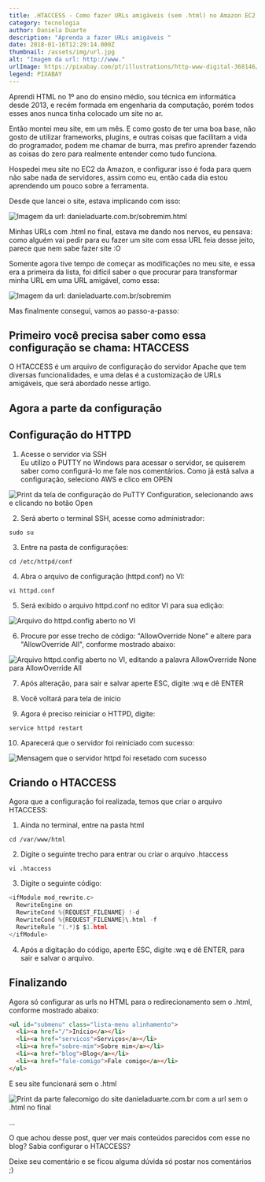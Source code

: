```yaml
---
title: .HTACCESS - Como fazer URLs amigáveis (sem .html) no Amazon EC2
category: tecnologia
author: Daniela Duarte
description: "Aprenda a fazer URLs amigáveis "
date: 2018-01-16T12:29:14.000Z
thumbnail: /assets/img/url.jpg
alt: "Imagem da url: http://www."
urlImage: https://pixabay.com/pt/illustrations/http-www-digital-368146/
legend: PIXABAY
---
```

Aprendi HTML no 1º ano do ensino médio, sou técnica em informática desde 2013, e recém formada em engenharia da computação, porém todos esses anos nunca tinha colocado um site no ar.

Então montei meu site, em um mês. E como gosto de ter uma boa base, não gosto de utilizar frameworks, plugins, e outras coisas que facilitam a vida do programador, podem me chamar de burra, mas prefiro aprender fazendo as coisas do zero para realmente entender como tudo funciona.

Hospedei meu site no EC2 da Amazon, e configurar isso é foda para quem não sabe nada de servidores, assim como eu, então cada dia estou aprendendo um pouco sobre a ferramenta.

Desde que lancei o site, estava implicando com isso:

![Imagem da url: danieladuarte.com.br/sobremim.html](assets/img/url-com-ponto-html-no-final.jpg)

Minhas URLs com .html no final, estava me dando nos nervos, eu pensava: como alguém vai pedir para eu fazer um site com essa URL feia desse jeito, parece que nem sabe fazer site :O

Somente agora tive tempo de começar as modificações no meu site, e essa era a primeira da lista, foi difícil saber o que procurar para transformar minha URL em uma URL amigável, como essa:

![Imagem da url: danieladuarte.com.br/sobremim](/assets/img/url-sem-ponto-html-no-final.jpg)

Mas finalmente consegui, vamos ao passo-a-passo:

## Primeiro você precisa saber como essa configuração se chama: HTACCESS

O HTACCESS é um arquivo de configuração do servidor Apache que tem diversas funcionalidades, e uma delas é a customização de URLs amigáveis, que será abordado nesse artigo.

## Agora a parte da configuração

## Configuração do HTTPD

1. Acesse o servidor via SSH\
Eu utilizo o PUTTY no Windows para acessar o servidor, se quiserem saber como configurá-lo me fale nos comentários. Como já está salva a configuração, seleciono AWS e clico em OPEN

![Print da tela de configuração do PuTTY Configuration, selecionando aws e clicando no botão Open](/assets/img/putty-configuration.jpg)

2. Será aberto o terminal SSH, acesse como administrador:

`sudo su`

3. Entre na pasta de configurações:

`cd /etc/httpd/conf`

4. Abra o arquivo de configuração (httpd.conf) no VI:

`vi httpd.conf`

5. Será exibido o arquivo httpd.conf no editor VI para sua edição:

![Arquivo do httpd.config aberto no VI](/assets/img/arquivo-httpd-aberto-no-vi.jpg)

6. Procure por esse trecho de código: "AllowOverride None" e altere para "AllowOverride All", conforme mostrado abaixo:

![Arquivo httpd.config aberto no VI, editando a palavra AllowOverride None para AllowOverride All](/assets/img/tela-com-comando-allowoverride-all.jpg)

7. Após alteração, para sair e salvar aperte ESC, digite :wq e dê ENTER

8. Você voltará para tela de inicio

9. Agora é preciso reiniciar o HTTPD, digite:

`service httpd restart`

10. Aparecerá que o servidor foi reiniciado com sucesso:

![Mensagem que o servidor httpd foi resetado com sucesso](/assets/img/mensagem-de-httpd-reiniciado-com-sucesso.jpg)

<!--StartFragment-->

## Criando o HTACCESS

Agora que a configuração foi realizada, temos que criar o arquivo HTACCESS:

1. Ainda no terminal, entre na pasta html

`cd /var/www/html`

2. Digite o seguinte trecho para entrar ou criar o arquivo .htaccess

`vi .htaccess`

3. Digite o seguinte código:

```c
<ifModule mod_rewrite.c>
  RewriteEngine on
  RewriteCond %{REQUEST_FILENAME} !-d
  RewriteCond %{REQUEST_FILENAME}\.html -f
  RewriteRule ^(.*)$ $1.html
</ifModule>

```

4. Após a digitação do código, aperte ESC, digite :wq e dê ENTER, para sair e salvar o arquivo.

## Finalizando

Agora só configurar as urls no HTML para o redirecionamento sem o .html, conforme mostrado abaixo:

```html
<ul id="submenu" class="lista-menu alinhamento">
  <li><a href="/">Início</a></li>
  <li><a href="servicos">Serviços</a></li>
  <li><a href="sobre-mim">Sobre mim</a></li>
  <li><a href="blog">Blog</a></li>
  <li><a href="fale-comigo">Fale comigo</a></li>
</ul>
```

E seu site funcionará sem o .html

![Print da parte falecomigo do site danieladuarte.com.br com a url sem o .html no final](/assets/img/site-sem-o-ponto-html.jpg)

...

O que achou desse post, quer ver mais conteúdos parecidos com esse no blog? Sabia configurar o HTACCESS? 

Deixe seu comentário e se ficou alguma dúvida só postar nos comentários ;)